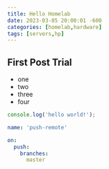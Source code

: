 ```yaml
---
title: Hello Homelab
date: 2023-03-05 20:00:01 -600
categories: [homelab,hardware]
tags: [servers,hp]
---
```


## First Post Trial

* one
* two
* three
* four

```javascript
console.log('hello world!');
```

```yml
name: 'push-remote'

on:
  push:
    branches:
      master

```
